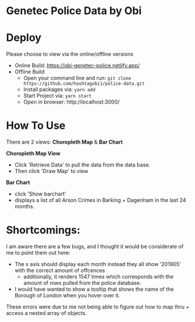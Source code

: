 # Genetec Police Data by Obi

# Deploy

Please choose to view via the online/offline versions

- Online Build: https://obi-genetec-police.netlify.app/
- Offline Build
	- Open your command line and run:  `git clone https://github.com/hashtagobi1/police-data.git`
	- Install packages via: `yarn add`
	- Start Project via:  `yarn start`
	- Open in browser: http://localhost:3000/

# How To Use
There are 2 views: **Choropleth Map** & **Bar Chart**

**Choropleth Map View**
- Click 'Retrieve Data' to pull the data from the data base. 
- Then click 'Draw Map' to view 

**Bar Chart**
- click 'Show barchart'
- displays a list of all Arson Crimes in Barking + Dagenham in the last 24 months.

# Shortcomings:
I am aware there are a few bugs, and I thought it would be considerate of me to point them out here:
- The x axis should display each month instead they all show '201905' with the correct amount of offcences 
	- additionally, it renders 1547 times which corresponds with the amount of rows pulled from the police database.
- I would have wanted to show a tooltip that shows the name of the Borough of London when you hover over it.

These errors were due to me not being able to figure out how to map thru + access a nested array of objects.

